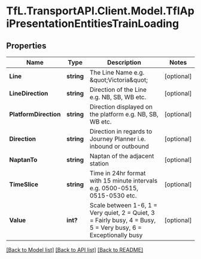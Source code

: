 # TfL.TransportAPI.Client.Model.TflApiPresentationEntitiesTrainLoading
## Properties

Name | Type | Description | Notes
------------ | ------------- | ------------- | -------------
**Line** | **string** | The Line Name e.g. \&quot;Victoria\&quot; | [optional] 
**LineDirection** | **string** | Direction of the Line e.g. NB, SB, WB etc. | [optional] 
**PlatformDirection** | **string** | Direction displayed on the platform e.g. NB, SB, WB etc. | [optional] 
**Direction** | **string** | Direction in regards to Journey Planner i.e. inbound or outbound | [optional] 
**NaptanTo** | **string** | Naptan of the adjacent station | [optional] 
**TimeSlice** | **string** | Time in 24hr format with 15 minute intervals e.g. 0500-0515, 0515-0530 etc. | [optional] 
**Value** | **int?** | Scale between 1-6,                1 &#x3D; Very quiet, 2 &#x3D; Quiet, 3 &#x3D; Fairly busy, 4 &#x3D; Busy, 5 &#x3D; Very busy, 6 &#x3D; Exceptionally busy | [optional] 

[[Back to Model list]](../../TfL.TransportAPI.Client/docs/README.md#documentation-for-models) [[Back to API list]](../../TfL.TransportAPI.Client/docs/README.md#documentation-for-api-endpoints) [[Back to README]](../../TfL.TransportAPI.Client/docs/README.md)

